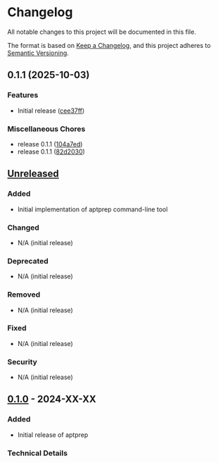 # Changelog

All notable changes to this project will be documented in this file.

The format is based on [Keep a Changelog](https://keepachangelog.com/en/1.0.0/),
and this project adheres to [Semantic Versioning](https://semver.org/spec/v2.0.0.html).

## 0.1.1 (2025-10-03)


### Features

* Initial release ([cee37ff](https://github.com/nickguletskii/aptprep/commit/cee37ff79e85630bc5ad695c2e64abc064eface7))


### Miscellaneous Chores

* release 0.1.1 ([104a7ed](https://github.com/nickguletskii/aptprep/commit/104a7edf28873172bc09734bad43b19490203cb7))
* release 0.1.1 ([82d2030](https://github.com/nickguletskii/aptprep/commit/82d203061e4c9680c48824d794858d319d6a7003))

## [Unreleased]

### Added
- Initial implementation of aptprep command-line tool

### Changed
- N/A (initial release)

### Deprecated
- N/A (initial release)

### Removed
- N/A (initial release)

### Fixed
- N/A (initial release)

### Security
- N/A (initial release)

## [0.1.0] - 2024-XX-XX

### Added
- Initial release of aptprep

### Technical Details

[unreleased]: https://github.com/nickguletskii/aptprep/compare/v0.1.0...HEAD
[0.1.0]: https://github.com/nickguletskii/aptprep/releases/tag/v0.1.0
